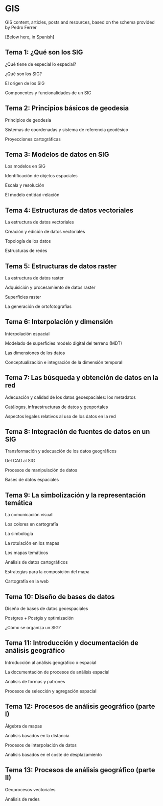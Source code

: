 # GIS
GIS content, articles, posts and resources, based on the schema provided by Pedro Ferrer

[Below here, in Spanish]

## Tema 1: ¿Qué son los SIG

¿Qué tiene de especial lo espacial?

¿Qué son los SIG?

El origen de los SIG

Componentes y funcionalidades de un SIG


## Tema 2: Principios básicos de geodesia

Principios de geodesia

Sistemas de coordenadas y sistema de referencia geodésico

Proyecciones cartográficas

## Tema 3: Modelos de datos en SIG

Los modelos en SIG

Identificación de objetos espaciales

Escala y resolución

El modelo entidad-relación

## Tema 4: Estructuras de datos vectoriales

La estructura de datos vectoriales

Creación y edición de datos vectoriales

Topología de los datos

Estructuras de redes

## Tema 5: Estructuras de datos raster

La estructura de datos raster

Adquisición y procesamiento de datos raster

Superficies raster

La generación de ortofotografías

## Tema 6: Interpolación y dimensión

Interpolación espacial

Modelado de superficies modelo digital del terreno (MDT)

Las dimensiones de los datos

Conceptualización e integración de la dimensión temporal

## Tema 7: Las búsqueda y obtención de datos en la red

Adecuación y calidad de los datos geoespaciales: los metadatos

Catálogos, infraestructuras de datos y geoportales

Aspectos legales relativos al uso de los datos en la red

## Tema 8: Integración de fuentes de datos en un SIG

Transformación y adecuación de los datos geográficos

Del CAD al SIG

Procesos de manipulación de datos

Bases de datos espaciales

## Tema 9: La simbolización y la representación temática

La comunicación visual

Los colores en cartografía

La simbología

La rotulación en los mapas

Los mapas temáticos

Análisis de datos cartográficos

Estrategias para la composición del mapa

Cartografía en la web

## Tema 10: Diseño de bases de datos

Diseño de bases de datos geoespaciales

Postgres + Postgis y optimización

¿Cómo se organiza un SIG?

## Tema 11: Introducción y documentación de análisis geográfico

Introducción al análisis geográfico o espacial

La documentación de procesos de análisis espacial

Análisis de formas y patrones

Procesos de selección y agregación espacial

## Tema 12: Procesos de análisis geográfico (parte I)

Álgebra de mapas

Análisis basados en la distancia

Procesos de interpolación de datos

Análisis basados en el coste de desplazamiento

## Tema 13: Procesos de análisis geográfico (parte II)

Geoprocesos vectoriales

Análisis de redes
